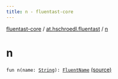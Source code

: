 ```yaml
---
title: n - fluentast-core
---
```


[fluentast-core](../index.html) / [at.hschroedl.fluentast](index.html) / [n](.)

# n

`fun n(name: `[`String`](https://kotlinlang.org/api/latest/jvm/stdlib/kotlin/-string/index.html)`): `[`FluentName`](../at.hschroedl.fluentast.ast.expression/-fluent-name/index.html) [(source)](https://github.com/hschroedl/FluentAST/tree/master/core/src/main/kotlin//at.hschroedl.fluentast/Fluentast.kt#L68)